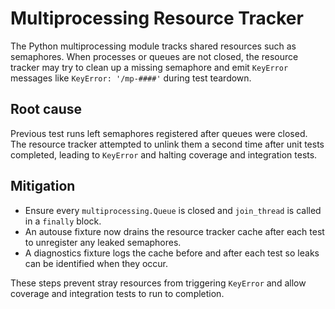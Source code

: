 # Multiprocessing Resource Tracker

The Python multiprocessing module tracks shared resources such as
semaphores. When processes or queues are not closed, the resource tracker
may try to clean up a missing semaphore and emit `KeyError` messages like
`KeyError: '/mp-####'` during test teardown.

## Root cause

Previous test runs left semaphores registered after queues were closed.
The resource tracker attempted to unlink them a second time after unit
tests completed, leading to `KeyError` and halting coverage and
integration tests.

## Mitigation

- Ensure every `multiprocessing.Queue` is closed and `join_thread` is
  called in a `finally` block.
- An autouse fixture now drains the resource tracker cache after each
  test to unregister any leaked semaphores.
- A diagnostics fixture logs the cache before and after each test so
  leaks can be identified when they occur.

These steps prevent stray resources from triggering `KeyError` and allow
coverage and integration tests to run to completion.
